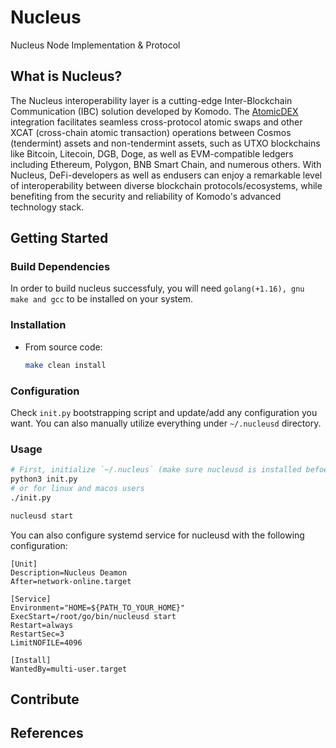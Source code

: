 # Nucleus

Nucleus Node Implementation & Protocol


## What is Nucleus?
The Nucleus interoperability layer is a cutting-edge Inter-Blockchain Communication (IBC) solution developed by Komodo. The [AtomicDEX](https://github.com/KomodoPlatform/AtomicDEX-API) integration facilitates seamless cross-protocol atomic swaps and other XCAT (cross-chain atomic transaction) operations between Cosmos (tendermint) assets and non-tendermint assets, such as UTXO blockchains like Bitcoin, Litecoin, DGB, Doge, as well as EVM-compatible ledgers including Ethereum, Polygon, BNB Smart Chain, and numerous others. With Nucleus, DeFi-developers as well as endusers can enjoy a remarkable level of interoperability between diverse blockchain protocols/ecosystems, while benefiting from the security and reliability of Komodo's advanced technology stack.

## Getting Started

### Build Dependencies

In order to build nucleus successfuly, you will need `golang(+1.16), gnu make and gcc` to be installed on your system.

### Installation

- From source code:
  ```sh
  make clean install
  ```

### Configuration

Check `init.py` bootstrapping script and update/add any configuration you want. You can also manually utilize everything under `~/.nucleusd` directory.

### Usage

```sh
# First, initialize `~/.nucleus` (make sure nucleusd is installed befoer executing this)
python3 init.py
# or for linux and macos users
./init.py

nucleusd start
```

You can also configure systemd service for nucleusd with the following configuration:
```
[Unit]
Description=Nucleus Deamon
After=network-online.target

[Service]
Environment="HOME=${PATH_TO_YOUR_HOME}"
ExecStart=/root/go/bin/nucleusd start
Restart=always
RestartSec=3
LimitNOFILE=4096

[Install]
WantedBy=multi-user.target
```


## Contribute
## References
